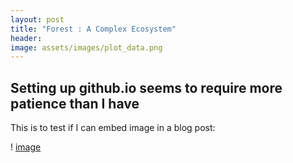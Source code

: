 ```yaml
---
layout: post
title: "Forest : A Complex Ecosystem"
header:
image: assets/images/plot_data.png
---
```



## Setting up github.io seems to require more patience than I have

This is to test if I can embed image in a blog post: 

! [image](assets/images/plot_data.png)

